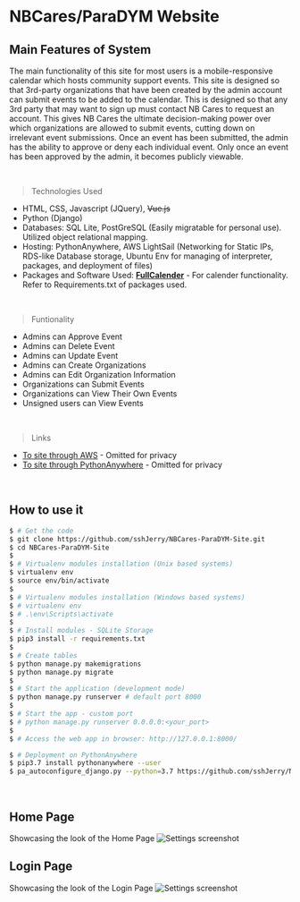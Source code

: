 # NBCares/ParaDYM Website
## Main Features of System
The main functionality of this site for most users is a mobile-responsive calendar which hosts community support events. This site is designed so that 3rd-party organizations that have been created by the admin account can submit events to be added to the calendar. This is designed so that any 3rd party that may want to sign up must contact NB Cares to request an account. This gives NB Cares the ultimate decision-making power over which organizations are allowed to submit events, cutting down on irrelevant event submissions. Once an event has been submitted, the admin has the ability to approve or deny each individual event. Only once an event has been approved by the admin, it becomes publicly viewable. 

<br />

> Technologies Used
- HTML, CSS, Javascript (JQuery), ~~Vue.js~~
- Python (Django)
- Databases: SQL Lite, PostGreSQL (Easily migratable for personal use). Utilized object relational mapping.
- Hosting: PythonAnywhere, AWS LightSail (Networking for Static IPs, RDS-like Database storage, Ubuntu Env for managing of interpreter, packages, and deployment of files)
- Packages and Software Used: **[FullCalender](https://fullcalendar.io/)** - For calender functionality. Refer to Requirements.txt of packages used.

<br />

> Funtionality
- Admins can Approve Event
- Admins can Delete Event
- Admins can Update Event
- Admins can Create Organizations
- Admins can Edit Organization Information
- Organizations can Submit Events
- Organizations can View Their Own Events
- Unsigned users can View Events

<br />

> Links
- [To site through AWS](https://github.com/sshJerry/NBCares-ParaDYM-Site) - Omitted for privacy
- [To site through PythonAnywhere](https://github.com/sshJerry/NBCares-ParaDYM-Site) - Omitted for privacy

<br />

## How to use it

```bash
$ # Get the code
$ git clone https://github.com/sshJerry/NBCares-ParaDYM-Site.git
$ cd NBCares-ParaDYM-Site
$
$ # Virtualenv modules installation (Unix based systems)
$ virtualenv env
$ source env/bin/activate
$
$ # Virtualenv modules installation (Windows based systems)
$ # virtualenv env
$ # .\env\Scripts\activate
$
$ # Install modules - SQLite Storage
$ pip3 install -r requirements.txt
$
$ # Create tables
$ python manage.py makemigrations
$ python manage.py migrate
$
$ # Start the application (development mode)
$ python manage.py runserver # default port 8000
$
$ # Start the app - custom port
$ # python manage.py runserver 0.0.0.0:<your_port>
$
$ # Access the web app in browser: http://127.0.0.1:8000/

$ # Deployment on PythonAnywhere
$ pip3.7 install pythonanywhere --user
$ pa_autoconfigure_django.py --python=3.7 https://github.com/sshJerry/NBCares-ParaDYM-Site --branch=main --nuke
```

<br />

## Home Page
Showcasing the look of the Home Page
![Settings screenshot](https://i.imgur.com/PlZt5FN.jpeg)

## Login Page
Showcasing the look of the Login Page
![Settings screenshot](https://i.imgur.com/qB0nbgg.png)
